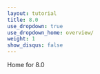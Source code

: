```yaml
---
layout: tutorial
title: 8.0
use_dropdown: true
use_dropdown_home: overview/
weight: 1
show_disqus: false
---
```

Home for 8.0

